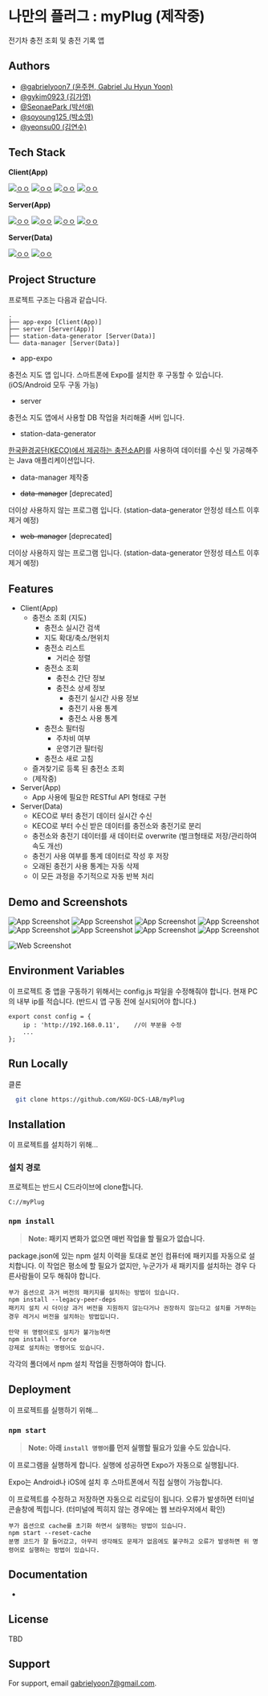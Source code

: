 
# 나만의 플러그 : myPlug (제작중)

전기차 충전 조회 및 충전 기록 앱


## Authors
- [@gabrielyoon7 (윤주현, Gabriel Ju Hyun Yoon)](https://github.com/gabrielyoon7)
- [@gykim0923 (김가영)](https://github.com/gykim0923)
- [@SeonaePark (박선애)](https://github.com/SeonaePark)
- [@soyoung125 (박소영)](https://github.com/soyoung125)
- [@yeonsu00 (김연수)](https://github.com/yeonsu00)


## Tech Stack

**Client(App)** 

[![ㅇㅇ](https://img.shields.io/badge/App-Expo%20GO-lightgray)](https://expo.dev/client)
[![ㅇㅇ](https://img.shields.io/badge/App-React%20Native-blue)](https://reactnative.dev/)
[![ㅇㅇ](https://img.shields.io/badge/App-Native%20Base-9cf)](https://nativebase.io/)
[![ㅇㅇ](https://img.shields.io/badge/App-React%20Native%20Navigation-blueviolet)](https://reactnavigation.org/)


**Server(App)**

[![ㅇㅇ](https://img.shields.io/badge/Backend-MongoDB-success)](https://www.mongodb.com/ko-kr)
[![ㅇㅇ](https://img.shields.io/badge/Backend-mongoose-red)](https://mongoosejs.com/)
[![ㅇㅇ](https://img.shields.io/badge/Backend-NodeJS-green)](https://nodejs.org/ko/)
[![ㅇㅇ](https://img.shields.io/badge/Backend-ExpressJS-black)](https://reactnative.dev/)

**Server(Data)**

[![ㅇㅇ](https://img.shields.io/badge/Backend-MongoDB-success)](https://www.mongodb.com/ko-kr)
[![ㅇㅇ](https://img.shields.io/badge/Backend-Java-red)](https://www.java.com/ko/)



## Project Structure

프로젝트 구조는 다음과 같습니다.

    .
    ├── app-expo [Client(App)]
    ├── server [Server(App)]
    ├── station-data-generator [Server(Data)]
    └── data-manager [Server(Data)]

- app-expo

충전소 지도 앱 입니다. 스마트폰에 Expo를 설치한 후 구동할 수 있습니다. (iOS/Android 모두 구동 가능)

- server

충전소 지도 앱에서 사용할 DB 작업을 처리해줄 서버 입니다.

- station-data-generator

[한국환경공단(KECO)에서 제공하는 충전소API](https://www.data.go.kr/data/15013115/standard.do)를 사용하여 데이터를 수신 및 가공해주는 Java 애플리케이션입니다.

- data-manager
제작중

- ~~data-manager~~ [deprecated]

더이상 사용하지 않는 프로그램 입니다. (station-data-generator 안정성 테스트 이후 제거 예정)

- ~~web-manager~~ [deprecated]

더이상 사용하지 않는 프로그램 입니다. (station-data-generator 안정성 테스트 이후 제거 예정)

## Features

- Client(App)
  - 충전소 조회 (지도)
    - 충전소 실시간 검색
    - 지도 확대/축소/현위치
    - 충전소 리스트
        - 거리순 정렬
    - 충전소 조회
        - 충전소 간단 정보
        - 충전소 상세 정보
            - 충전기 실시간 사용 정보
            - 충전기 사용 통계
            - 충전소 사용 통계
    - 충전소 필터링
        - 주차비 여부
        - 운영기관 필터링
    - 충전소 새로 고침
  - 즐겨찾기로 등록 된 충전소 조회
  - (제작중)
- Server(App)
    - App 사용에 필요한 RESTful API 형태로 구현
- Server(Data)
  - KECO로 부터 충전기 데이터 실시간 수신
  - KECO로 부터 수신 받은 데이터를 충전소와 충전기로 분리
  - 충전소와 충전기 데이터를 새 데이터로 overwrite (벌크형태로 저장/관리하여 속도 개선)
  - 충전기 사용 여부를 통계 데이터로 작성 후 저장
  - 오래된 충전기 사용 통계는 자동 삭제
  - 이 모든 과정을 주기적으로 자동 반복 처리

## Demo and Screenshots

![App Screenshot](app-expo/screenshots/main.gif)
![App Screenshot](app-expo/screenshots/map.gif)
![App Screenshot](app-expo/screenshots/search.gif)
![App Screenshot](app-expo/screenshots/location.gif)
![App Screenshot](app-expo/screenshots/modalSmall.gif)
![App Screenshot](app-expo/screenshots/modalBig.gif)
![App Screenshot](app-expo/screenshots/list.gif)
![App Screenshot](app-expo/screenshots/filter.gif)

![Web Screenshot](app-expo/screenshots/data.gif)


## Environment Variables

이 프로젝트 중 앱을 구동하기 위해서는 config.js 파일을 수정해줘야 합니다.
현재 PC의 내부 ip를 적습니다. (반드시 앱 구동 전에 실시되어야 합니다.)

```
export const config = {
	ip : 'http://192.168.0.11',    //이 부분을 수정
    ...
};
```

## Run Locally

클론

```bash
  git clone https://github.com/KGU-DCS-LAB/myPlug
```

## Installation

이 프로젝트를 설치하기 위해...

### 설치 경로

프로젝트는 반드시 C드라이브에 clone합니다.

    C://myPlug


### `npm install`

> **Note: 패키지 변화가 없으면 매번 작업을 할 필요가 없습니다.**

package.json에 있는 npm 설치 이력을 토대로 본인 컴퓨터에 패키지를 자동으로 설치합니다.
이 작업은 평소에 할 필요가 없지만, 누군가가 새 패키지를 설치하는 경우 다른사람들이 모두 해줘야 합니다.

    부가 옵션으로 과거 버전의 패키지를 설치하는 방법이 있습니다.
    npm install --legacy-peer-deps
    패키지 설치 시 더이상 과거 버전을 지원하지 않는다거나 권장하지 않는다고 설치를 거부하는 경우 레거시 버전을 설치하는 방법입니다.

    만약 위 명령어로도 설치가 불가능하면
    npm install --force
    강제로 설치하는 명령어도 있습니다.

각각의 폴더에서 npm 설치 작업을 진행하여야 합니다.
## Deployment

이 프로젝트를 실행하기 위해...

### `npm start`
> **Note: 아래 `install 명령어`를 먼저 실행할 필요가 있을 수도 있습니다.**

이 프로그램을 실행하게 합니다.
실행에 성공하면 Expo가 자동으로 실행됩니다.

Expo는 Android나 iOS에 설치 후 스마트폰에서 직접 실행이 가능합니다.

이 프로젝트를 수정하고 저장하면 자동으로 리로딩이 됩니다.
오류가 발생하면 터미널 콘솔창에 찍힙니다. (터미널에 찍히지 않는 경우에는 웹 브라우저에서 확인)

    부가 옵션으로 cache를 초기화 하면서 실행하는 방법이 있습니다.
    npm start --reset-cache
    분명 코드가 잘 들어갔고, 아무리 생각해도 문제가 없음에도 불구하고 오류가 발생하면 위 명령어로 실행하는 방법이 있습니다.


## Documentation

-

## License

TBD

## Support

For support, email gabrielyoon7@gmail.com.

